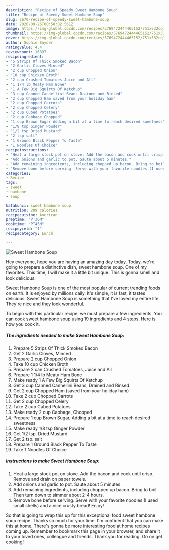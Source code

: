 ```yaml
---
description: "Recipe of Speedy Sweet Hambone Soup"
title: "Recipe of Speedy Sweet Hambone Soup"
slug: 2670-recipe-of-speedy-sweet-hambone-soup
date: 2020-09-26T00:58:02.561Z
image: https://img-global.cpcdn.com/recipes/5769472444465152/751x532cq70/sweet-hambone-soup-recipe-main-photo.jpg
thumbnail: https://img-global.cpcdn.com/recipes/5769472444465152/751x532cq70/sweet-hambone-soup-recipe-main-photo.jpg
cover: https://img-global.cpcdn.com/recipes/5769472444465152/751x532cq70/sweet-hambone-soup-recipe-main-photo.jpg
author: Sophie Snyder
ratingvalue: 4.4
reviewcount: 16897
recipeingredient:
- "5 Strips Of Thick Smoked Bacon"
- "2 Garlic Cloves Minced"
- "2 cup Chopped Onion"
- "10 cup Chicken Broth"
- "2 can Crushed Tomatoes Juice and All"
- "1 1/4 lb Meaty Ham Bone"
- "1 A Few Big Squirts Of Ketchup"
- "3 cup Canned Cannellini Beans Drained and Rinsed"
- "2 cup Chopped Ham saved from your holiday ham"
- "2 cup Chopped Carrots"
- "2 cup Chopped Celery"
- "2 cup Cubed Potatoes"
- "2 cup Cabbage Chopped"
- "1 cup Brown Sugar Adding a bit at a time to reach desired sweetness"
- "1/8 tsp Ginger Powder"
- "1/2 tsp Dried Mustard"
- "2 tsp salt"
- "1 Ground Black Pepper To Taste"
- "1 Noodles Of Choice"
recipeinstructions:
- "Heat a large stock pot on stove. Add the bacon and cook until crisp. Remove and drain on paper towels."
- "Add onions and garlic to pot. Saute about 5 minutes."
- "Add remaining ingredients, including chopped up bacon. Bring to boil. Then turn down to simmer about 2-4 hours."
- "Remove bone before serving. Serve with your favorite noodles (I used small shells) and a nice crusty bread! Enjoy!"
categories:
- Recipe
tags:
- sweet
- hambone
- soup

katakunci: sweet hambone soup 
nutrition: 209 calories
recipecuisine: American
preptime: "PT36M"
cooktime: "PT45M"
recipeyield: "1"
recipecategory: Lunch

---
```



![Sweet Hambone Soup](https://img-global.cpcdn.com/recipes/5769472444465152/751x532cq70/sweet-hambone-soup-recipe-main-photo.jpg)

Hey everyone, hope you are having an amazing day today. Today, we're going to prepare a distinctive dish, sweet hambone soup. One of my favorites. This time, I will make it a little bit unique. This is gonna smell and look delicious.

Sweet Hambone Soup is one of the most popular of current trending foods on earth. It is enjoyed by millions daily. It's simple, it is fast, it tastes delicious. Sweet Hambone Soup is something that I've loved my entire life. They're nice and they look wonderful.




To begin with this particular recipe, we must prepare a few ingredients. You can cook sweet hambone soup using 19 ingredients and 4 steps. Here is how you cook it.

<!--inarticleads1-->

##### The ingredients needed to make Sweet Hambone Soup:

1. Prepare 5 Strips Of Thick Smoked Bacon
1. Get 2 Garlic Cloves, Minced
1. Prepare 2 cup Chopped Onion
1. Take 10 cup Chicken Broth
1. Prepare 2 can Crushed Tomatoes, Juice and All
1. Prepare 1 1/4 lb Meaty Ham Bone
1. Make ready 1 A Few Big Squirts Of Ketchup
1. Get 3 cup Canned Cannellini Beans, Drained and Rinsed
1. Get 2 cup Chopped Ham (saved from your holiday ham)
1. Take 2 cup Chopped Carrots
1. Get 2 cup Chopped Celery
1. Take 2 cup Cubed Potatoes
1. Make ready 2 cup Cabbage, Chopped
1. Prepare 1 cup Brown Sugar, Adding a bit at a time to reach desired sweetness
1. Make ready 1/8 tsp Ginger Powder
1. Get 1/2 tsp. Dried Mustard
1. Get 2 tsp. salt
1. Prepare 1 Ground Black Pepper To Taste
1. Take 1 Noodles Of Choice




<!--inarticleads2-->

##### Instructions to make Sweet Hambone Soup:

1. Heat a large stock pot on stove. Add the bacon and cook until crisp. Remove and drain on paper towels.
1. Add onions and garlic to pot. Saute about 5 minutes.
1. Add remaining ingredients, including chopped up bacon. Bring to boil. Then turn down to simmer about 2-4 hours.
1. Remove bone before serving. Serve with your favorite noodles (I used small shells) and a nice crusty bread! Enjoy!




So that is going to wrap this up for this exceptional food sweet hambone soup recipe. Thanks so much for your time. I'm confident that you can make this at home. There's gonna be more interesting food at home recipes coming up. Remember to bookmark this page in your browser, and share it to your loved ones, colleague and friends. Thank you for reading. Go on get cooking!

